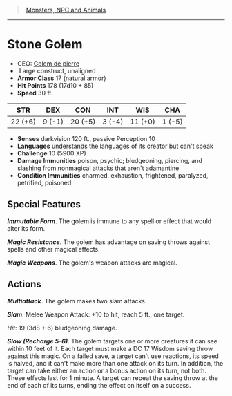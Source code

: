﻿---
!MonsterItem
Family: MonsterVO
Type: construct
Size: Large
Alignment: unaligned
ArmorClass: 17 (natural armor)
HitPoints: 178 (17d10 + 85)
Speed: 30 ft.
Strength: 22 (+6)
Dexterity: ' 9 (-1)'
Constitution: 20 (+5)
Intelligence: ' 3 (-4)'
Wisdom: 11 (+0)
Charisma: ' 1 (-5)'
DamageImmunities: poison, psychic; bludgeoning, piercing, and slashing from nonmagical attacks that aren't adamantine
ConditionImmunities: charmed, exhaustion, frightened, paralyzed, petrified, poisoned
Senses: darkvision 120 ft., passive Perception 10
Languages: understands the languages of its creator but can't speak
Challenge: 10 (5900 XP)
Id: monsters_vo.md#stone-golem
ParentLink: monsters_vo.md#monsters-npc-and-animals
Name: Stone Golem
ParentName: Monsters, NPC and Animals
NameLevel: 1
AltName: '[Golem de pierre](hd_monsters_golem_de_pierre.md)'
Attributes:
  Name: Stone Golem
  Markdown: >+
    # <!--Name-->Stone Golem<!--/Name-->


    - CEO: <!--AltName-->[Golem de pierre](hd_monsters_golem_de_pierre.md)<!--/AltName-->

    -  <!--Size-->Large<!--/Size--> <!--Type-->construct<!--/Type-->, <!--Alignment-->unaligned<!--/Alignment-->

    - **Armor Class** <!--ArmorClass-->17 (natural armor)<!--/ArmorClass-->

    - **Hit Points** <!--HitPoints-->178 (17d10 + 85)<!--/HitPoints-->

    - **Speed** <!--Speed-->30 ft.<!--/Speed-->


    |STR|DEX|CON|INT|WIS|CHA|

    |---|---|---|---|---|---|

    |<!--Strength-->22 (+6)<!--/Strength-->|<!--Dexterity--> 9 (-1)<!--/Dexterity-->|<!--Constitution-->20 (+5)<!--/Constitution-->|<!--Intelligence--> 3 (-4)<!--/Intelligence-->|<!--Wisdom-->11 (+0)<!--/Wisdom-->|<!--Charisma--> 1 (-5)<!--/Charisma-->|


    - **Senses** <!--Senses-->darkvision 120 ft., passive Perception 10<!--/Senses-->

    - **Languages** <!--Languages-->understands the languages of its creator but can't speak<!--/Languages-->

    - **Challenge** <!--Challenge-->10 (5900 XP)<!--/Challenge-->

    - **Damage Immunities** <!--DamageImmunities-->poison, psychic; bludgeoning, piercing, and slashing from nonmagical attacks that aren't adamantine<!--/DamageImmunities-->

    - **Condition Immunities** <!--ConditionImmunities-->charmed, exhaustion, frightened, paralyzed, petrified, poisoned<!--/ConditionImmunities-->


    ## Special Features


    **_Immutable Form_**. The golem is immune to any spell or effect that would alter its form.


    **_Magic Resistance_**. The golem has advantage on saving throws against spells and other magical effects.


    **_Magic Weapons_**. The golem's weapon attacks are magical.


    ## Actions


    **_Multiattack_**. The golem makes two slam attacks.


    **_Slam_**. Melee Weapon Attack: +10 to hit, reach 5 ft., one target.


    _Hit_: 19 (3d8 + 6) bludgeoning damage.


    **_Slow (Recharge 5-6)_**. The golem targets one or more creatures it can see within 10 feet of it. Each target must make a DC 17 Wisdom saving throw against this magic. On a failed save, a target can't use reactions, its speed is halved, and it can't make more than one attack on its turn. In addition, the target can take either an action or a bonus action on its turn, not both. These effects last for 1 minute. A target can repeat the saving throw at the end of each of its turns, ending the effect on itself on a success.

  AltName: '[Golem de pierre](hd_monsters_golem_de_pierre.md)'
  Size: Large
  Type: construct
  Alignment: unaligned
  ArmorClass: 17 (natural armor)
  HitPoints: 178 (17d10 + 85)
  Speed: 30 ft.
  Strength: 22 (+6)
  Dexterity: ' 9 (-1)'
  Constitution: 20 (+5)
  Intelligence: ' 3 (-4)'
  Wisdom: 11 (+0)
  Charisma: ' 1 (-5)'
  Senses: darkvision 120 ft., passive Perception 10
  Languages: understands the languages of its creator but can't speak
  Challenge: 10 (5900 XP)
  DamageImmunities: poison, psychic; bludgeoning, piercing, and slashing from nonmagical attacks that aren't adamantine
  ConditionImmunities: charmed, exhaustion, frightened, paralyzed, petrified, poisoned
AttributesDictionary: >+
  Name: Stone Golem

  Markdown: >+

    # <!--Name-->Stone Golem<!--/Name-->





    - CEO: <!--AltName-->[Golem de pierre](hd_monsters_golem_de_pierre.md)<!--/AltName-->



    -  <!--Size-->Large<!--/Size--> <!--Type-->construct<!--/Type-->, <!--Alignment-->unaligned<!--/Alignment-->



    - **Armor Class** <!--ArmorClass-->17 (natural armor)<!--/ArmorClass-->



    - **Hit Points** <!--HitPoints-->178 (17d10 + 85)<!--/HitPoints-->



    - **Speed** <!--Speed-->30 ft.<!--/Speed-->





    |STR|DEX|CON|INT|WIS|CHA|



    |---|---|---|---|---|---|



    |<!--Strength-->22 (+6)<!--/Strength-->|<!--Dexterity--> 9 (-1)<!--/Dexterity-->|<!--Constitution-->20 (+5)<!--/Constitution-->|<!--Intelligence--> 3 (-4)<!--/Intelligence-->|<!--Wisdom-->11 (+0)<!--/Wisdom-->|<!--Charisma--> 1 (-5)<!--/Charisma-->|





    - **Senses** <!--Senses-->darkvision 120 ft., passive Perception 10<!--/Senses-->



    - **Languages** <!--Languages-->understands the languages of its creator but can't speak<!--/Languages-->



    - **Challenge** <!--Challenge-->10 (5900 XP)<!--/Challenge-->



    - **Damage Immunities** <!--DamageImmunities-->poison, psychic; bludgeoning, piercing, and slashing from nonmagical attacks that aren't adamantine<!--/DamageImmunities-->



    - **Condition Immunities** <!--ConditionImmunities-->charmed, exhaustion, frightened, paralyzed, petrified, poisoned<!--/ConditionImmunities-->





    ## Special Features





    **_Immutable Form_**. The golem is immune to any spell or effect that would alter its form.





    **_Magic Resistance_**. The golem has advantage on saving throws against spells and other magical effects.





    **_Magic Weapons_**. The golem's weapon attacks are magical.





    ## Actions





    **_Multiattack_**. The golem makes two slam attacks.





    **_Slam_**. Melee Weapon Attack: +10 to hit, reach 5 ft., one target.





    _Hit_: 19 (3d8 + 6) bludgeoning damage.





    **_Slow (Recharge 5-6)_**. The golem targets one or more creatures it can see within 10 feet of it. Each target must make a DC 17 Wisdom saving throw against this magic. On a failed save, a target can't use reactions, its speed is halved, and it can't make more than one attack on its turn. In addition, the target can take either an action or a bonus action on its turn, not both. These effects last for 1 minute. A target can repeat the saving throw at the end of each of its turns, ending the effect on itself on a success.



  AltName: '[Golem de pierre](hd_monsters_golem_de_pierre.md)'

  Size: Large

  Type: construct

  Alignment: unaligned

  ArmorClass: 17 (natural armor)

  HitPoints: 178 (17d10 + 85)

  Speed: 30 ft.

  Strength: 22 (+6)

  Dexterity: ' 9 (-1)'

  Constitution: 20 (+5)

  Intelligence: ' 3 (-4)'

  Wisdom: 11 (+0)

  Charisma: ' 1 (-5)'

  Senses: darkvision 120 ft., passive Perception 10

  Languages: understands the languages of its creator but can't speak

  Challenge: 10 (5900 XP)

  DamageImmunities: poison, psychic; bludgeoning, piercing, and slashing from nonmagical attacks that aren't adamantine

  ConditionImmunities: charmed, exhaustion, frightened, paralyzed, petrified, poisoned

---
> [Monsters, NPC and Animals](srd_monsters.md)

---

# Stone Golem

- CEO: [Golem de pierre](hd_monsters_golem_de_pierre.md)
-  Large construct, unaligned
- **Armor Class** 17 (natural armor)
- **Hit Points** 178 (17d10 + 85)
- **Speed** 30 ft.

|STR|DEX|CON|INT|WIS|CHA|
|---|---|---|---|---|---|
|22 (+6)| 9 (-1)|20 (+5)| 3 (-4)|11 (+0)| 1 (-5)|

- **Senses** darkvision 120 ft., passive Perception 10
- **Languages** understands the languages of its creator but can't speak
- **Challenge** 10 (5900 XP)
- **Damage Immunities** poison, psychic; bludgeoning, piercing, and slashing from nonmagical attacks that aren't adamantine
- **Condition Immunities** charmed, exhaustion, frightened, paralyzed, petrified, poisoned

## Special Features

**_Immutable Form_**. The golem is immune to any spell or effect that would alter its form.

**_Magic Resistance_**. The golem has advantage on saving throws against spells and other magical effects.

**_Magic Weapons_**. The golem's weapon attacks are magical.

## Actions

**_Multiattack_**. The golem makes two slam attacks.

**_Slam_**. Melee Weapon Attack: +10 to hit, reach 5 ft., one target.

_Hit_: 19 (3d8 + 6) bludgeoning damage.

**_Slow (Recharge 5-6)_**. The golem targets one or more creatures it can see within 10 feet of it. Each target must make a DC 17 Wisdom saving throw against this magic. On a failed save, a target can't use reactions, its speed is halved, and it can't make more than one attack on its turn. In addition, the target can take either an action or a bonus action on its turn, not both. These effects last for 1 minute. A target can repeat the saving throw at the end of each of its turns, ending the effect on itself on a success.

